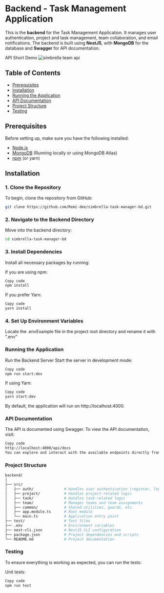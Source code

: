 # Backend - Task Management Application

This is the **backend** for the Task Management Application. It manages user authentication, project and task management, team collaboration, and email notifications. The backend is built using **NestJS**, with **MongoDB** for the database and **Swagger** for API documentation.

API Short Demo
![simbrella team api](https://github.com/user-attachments/assets/619a0e28-83b0-47be-9f0a-62af4c58a6d0)

## Table of Contents

- [Prerequisites](#prerequisites)
- [Installation](#installation)
- [Running the Application](#running-the-application)
- [API Documentation](#api-documentation)
- [Project Structure](#project-structure)
- [Testing](#testing)

## Prerequisites

Before setting up, make sure you have the following installed:

- [Node.js](https://nodejs.org/en/download/) 
- [MongoDB](https://www.mongodb.com/try/download/community) (Running locally or using MongoDB Atlas)
- [npm](https://www.npmjs.com/get-npm) (or yarn)

## Installation

### 1. Clone the Repository

To begin, clone the repository from GitHub:

```bash
git clone https://github.com/Remi-dee/simbrella-task-manager-bd.git
```

### 2. Navigate to the Backend Directory
Move into the backend directory:

```bash
cd simbrella-task-manager-bd
```

### 3. Install Dependencies
Install all necessary packages by running:

If you are using npm:

```bash
Copy code
npm install
```
If you prefer Yarn:

```bash
Copy code
yarn install
```

### 4. Set Up Environment Variables
Locate the .envExample file in the project root directory and rename it with ".env" 

### Running the Application

Run the Backend Server
Start the server in development mode:

```bash
Copy code
npm run start:dev
```
If using Yarn:

```bash
Copy code
yarn start:dev
```
By default, the application will run on http://localhost:4000.

### API Documentation
The API is documented using Swagger. To view the API documentation, visit:

```bash
Copy code
http://localhost:4000/api/docs
You can explore and interact with the available endpoints directly from the Swagger UI.
```

### Project Structure

```bash
backend/
│
├── src/
│   ├── auth/              # Handles user authentication (register, login)
│   ├── project/           # Handles project-related logic
│   ├── task/              # Handles task-related logic
│   ├── team/              # Manages teams and team assignments
│   ├── common/            # Shared utilities, guards, etc.
│   ├── app.module.ts      # Root module
│   └── main.ts            # Application entry point
├── test/                  # Test files
├── .env                   # Environment variables
├── nest-cli.json          # NestJS CLI configuration
├── package.json           # Project dependencies and scripts
└── README.md              # Project documentation
```
### Testing
To ensure everything is working as expected, you can run the tests:

Unit tests:

```bash
Copy code
npm run test
```
